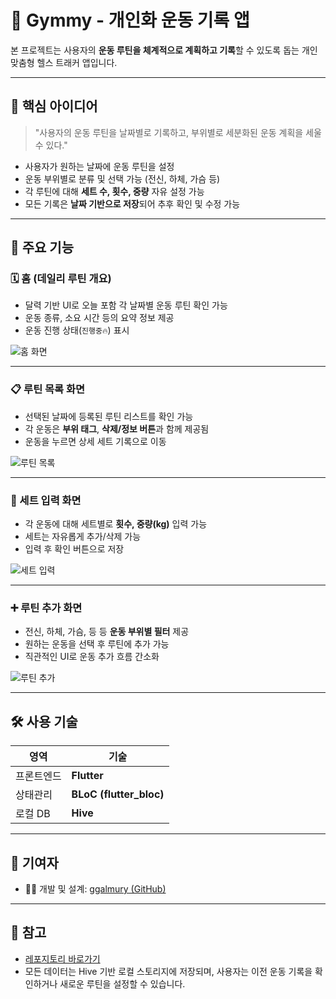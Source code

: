 # 💪 Gymmy - 개인화 운동 기록 앱

본 프로젝트는 사용자의 **운동 루틴을 체계적으로 계획하고 기록**할 수 있도록 돕는 개인 맞춤형 헬스 트래커 앱입니다.

---

## 🧠 핵심 아이디어

> "사용자의 운동 루틴을 날짜별로 기록하고, 부위별로 세분화된 운동 계획을 세울 수 있다."

- 사용자가 원하는 날짜에 운동 루틴을 설정
- 운동 부위별로 분류 및 선택 가능 (전신, 하체, 가슴 등)
- 각 루틴에 대해 **세트 수, 횟수, 중량** 자유 설정 가능
- 모든 기록은 **날짜 기반으로 저장**되어 추후 확인 및 수정 가능

---

## 📱 주요 기능

### 🗓️ 홈 (데일리 루틴 개요)
- 달력 기반 UI로 오늘 포함 각 날짜별 운동 루틴 확인 가능
- 운동 종류, 소요 시간 등의 요약 정보 제공
- 운동 진행 상태(`진행중🔥`) 표시

![홈 화면](./assets/home.png)

---

### 📋 루틴 목록 화면
- 선택된 날짜에 등록된 루틴 리스트를 확인 가능
- 각 운동은 **부위 태그**, **삭제/정보 버튼**과 함께 제공됨
- 운동을 누르면 상세 세트 기록으로 이동

![루틴 목록](./assets/routine.png)

---

### 🔢 세트 입력 화면
- 각 운동에 대해 세트별로 **횟수, 중량(kg)** 입력 가능
- 세트는 자유롭게 추가/삭제 가능
- 입력 후 확인 버튼으로 저장

![세트 입력](./assets/setting.png)

---

### ➕ 루틴 추가 화면
- 전신, 하체, 가슴, 등 등 **운동 부위별 필터** 제공
- 원하는 운동을 선택 후 루틴에 추가 가능
- 직관적인 UI로 운동 추가 흐름 간소화

![루틴 추가](./assets/routine_select.png)

---

## 🛠 사용 기술

| 영역 | 기술 |
|------|------|
| 프론트엔드 | **Flutter** |
| 상태관리 | **BLoC (flutter_bloc)** |
| 로컬 DB | **Hive** |

---

## 🙌 기여자

- 🧑‍💻 개발 및 설계: [ggalmury (GitHub)](https://github.com/ggalmury)

---

## 📎 참고

- [레포지토리 바로가기](https://github.com/ggalmury/gymmy-client)
- 모든 데이터는 Hive 기반 로컬 스토리지에 저장되며, 사용자는 이전 운동 기록을 확인하거나 새로운 루틴을 설정할 수 있습니다.

